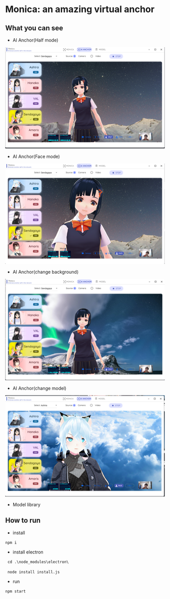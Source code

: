 # Monica: an amazing virtual anchor

## What you can see
- AI Anchor(Half mode)

![img1](./docs/img/1.png)

- AI Anchor(Face mode)

![img2](./docs/img/2.png)

- AI Anchor(change background)

![img3](./docs/img/3.png)

- AI Anchor(change model)

![img4](./docs/img/4.png)


- Model library


## How to run 

- install
```shell
npm i
```

- install electron
```shell
 cd .\node_modules\electron\

 node install install.js
```

- run

```shell
npm start
```


